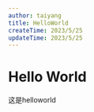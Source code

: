 ```yaml
---
author: taiyang
title: HelloWorld
createTime: 2023/5/25
updateTime: 2023/5/25
---
```


# Hello World 

这是helloworld